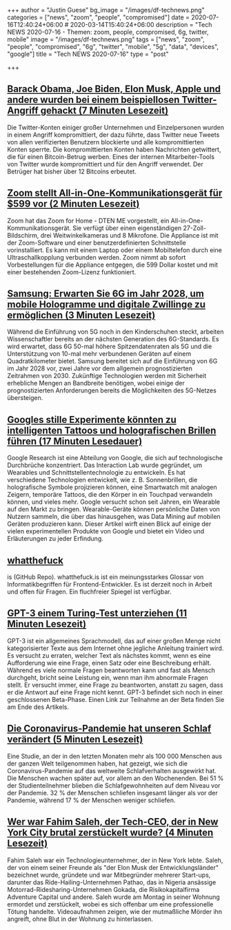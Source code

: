 +++
author = "Justin Guese"
bg_image = "/images/df-technews.png"
categories = ["news", "zoom", "people", "compromised"]
date = 2020-07-16T12:40:24+06:00 # 2020-03-14T15:40:24+06:00
description = "Tech NEWS 2020-07-16 - Themen: zoom, people, compromised, 6g, twitter, mobile"
image = "/images/df-technews.png"
tags = ["news", "zoom", "people", "compromised", "6g", "twitter", "mobile", "5g", "data", "devices", "google"]
title = "Tech NEWS 2020-07-16"
type = "post"

+++

## [Barack Obama, Joe Biden, Elon Musk, Apple und andere wurden bei einem beispiellosen Twitter-Angriff gehackt (7 Minuten Lesezeit)](https://www.theverge.com/2020/7/15/21326200/elon-musk-bill-gates-twitter-hack-bitcoin-scam-compromised/1/01000173571c9c00-2a2d8b65-1f6a-483d-8768-dc2c0ca1aa6c-000000/mjKGA0DY_B79xvvitEHWNe8hu_jMG8ioWfH6stv9ovo=150)

 Die Twitter-Konten einiger großer Unternehmen und Einzelpersonen wurden in einem Angriff kompromittiert, der dazu führte, dass Twitter neue Tweets von allen verifizierten Benutzern blockierte und alle kompromittierten Konten sperrte. Die kompromittierten Konten haben Nachrichten getwittert, die für einen Bitcoin-Betrug werben. Eines der internen Mitarbeiter-Tools von Twitter wurde kompromittiert und für den Angriff verwendet. Der Betrüger hat bisher über 12 Bitcoins erbeutet.

## [Zoom stellt All-in-One-Kommunikationsgerät für $599 vor (2 Minuten Lesezeit)](https://techcrunch.com/2020/07/15/zoom-introduces-all-in-one-home-communications-appliance-for-599//1/01000173571c9c00-2a2d8b65-1f6a-483d-8768-dc2c0ca1aa6c-000000/GgIqcMDck7l8gpPz2HdZi5Uygm43QTJGFFckBmWeQ-U=150)

 Zoom hat das Zoom for Home - DTEN ME vorgestellt, ein All-in-One-Kommunikationsgerät. Sie verfügt über einen eigenständigen 27-Zoll-Bildschirm, drei Weitwinkelkameras und 8 Mikrofone. Die Appliance ist mit der Zoom-Software und einer benutzerdefinierten Schnittstelle vorinstalliert. Es kann mit einem Laptop oder einem Mobiltelefon durch eine Ultraschallkopplung verbunden werden. Zoom nimmt ab sofort Vorbestellungen für die Appliance entgegen, die 599 Dollar kostet und mit einer bestehenden Zoom-Lizenz funktioniert.

## [Samsung: Erwarten Sie 6G im Jahr 2028, um mobile Hologramme und digitale Zwillinge zu ermöglichen (3 Minuten Lesezeit)](https://venturebeat.com/2020/07/14/samsung-expect-6g-in-2028-enabling-mobile-holograms-and-digital-twins//1/01000173571c9c00-2a2d8b65-1f6a-483d-8768-dc2c0ca1aa6c-000000/YPTOEmEyiNbT2AmwuhJyip15uoWPFfBYL8MykgQEzSo=150)

 Während die Einführung von 5G noch in den Kinderschuhen steckt, arbeiten Wissenschaftler bereits an der nächsten Generation des 6G-Standards. Es wird erwartet, dass 6G 50-mal höhere Spitzendatenraten als 5G und die Unterstützung von 10-mal mehr verbundenen Geräten auf einem Quadratkilometer bietet. Samsung bereitet sich auf die Einführung von 6G im Jahr 2028 vor, zwei Jahre vor dem allgemein prognostizierten Zeitrahmen von 2030. Zukünftige Technologien werden mit Sicherheit erhebliche Mengen an Bandbreite benötigen, wobei einige der prognostizierten Anforderungen bereits die Möglichkeiten des 5G-Netzes übersteigen.

## [Googles stille Experimente könnten zu intelligenten Tattoos und holografischen Brillen führen (17 Minuten Lesedauer)](https://www.cnet.com/features/googles-quiet-experiments-may-lead-to-smart-tattoos-holographic-glasses//1/01000173571c9c00-2a2d8b65-1f6a-483d-8768-dc2c0ca1aa6c-000000/l93wmas90lK2OUiiPosmypPzvw52Wr0zthpIrFFpLR8=150)

 Google Research ist eine Abteilung von Google, die sich auf technologische Durchbrüche konzentriert. Das Interaction Lab wurde gegründet, um Wearables und Schnittstellentechnologie zu entwickeln. Es hat verschiedene Technologien entwickelt, wie z. B. Sonnenbrillen, die holografische Symbole projizieren können, eine Smartwatch mit analogen Zeigern, temporäre Tattoos, die den Körper in ein Touchpad verwandeln können, und vieles mehr. Google versucht schon seit Jahren, ein Wearable auf den Markt zu bringen. Wearable-Geräte können persönliche Daten von Nutzern sammeln, die über das hinausgehen, was Data Mining auf mobilen Geräten produzieren kann. Dieser Artikel wirft einen Blick auf einige der vielen experimentellen Produkte von Google und bietet ein Video und Erläuterungen zu jeder Erfindung.

## [whatthefuck](https://github.com/gaearon/whatthefuck.is/1/01000173571c9c00-2a2d8b65-1f6a-483d-8768-dc2c0ca1aa6c-000000/ox1bYBcdU_orVQNgWmUE2tvF5HySD3IVAs2ccmQa7zQ=150)

is (GitHub Repo). whatthefuck.is ist ein meinungsstarkes Glossar von Informatikbegriffen für Frontend-Entwickler. Es ist derzeit noch in Arbeit und offen für Fragen. Ein fluchfreier Spiegel ist verfügbar.

## [GPT-3 einem Turing-Test unterziehen (11 Minuten Lesezeit)](http://lacker.io/ai/2020/07/06/giving-gpt-3-a-turing-test.html/1/01000173571c9c00-2a2d8b65-1f6a-483d-8768-dc2c0ca1aa6c-000000/eE4FrDZMq7MrIKLEnLCd6ylxant6xPQvxSOearBWeOM=150)

 GPT-3 ist ein allgemeines Sprachmodell, das auf einer großen Menge nicht kategorisierter Texte aus dem Internet ohne jegliche Anleitung trainiert wird. Es versucht zu erraten, welcher Text als nächstes kommt, wenn es eine Aufforderung wie eine Frage, einen Satz oder eine Beschreibung erhält. Während es viele normale Fragen beantworten kann und fast als Mensch durchgeht, bricht seine Leistung ein, wenn man ihm abnormale Fragen stellt. Er versucht immer, eine Frage zu beantworten, anstatt zu sagen, dass er die Antwort auf eine Frage nicht kennt. GPT-3 befindet sich noch in einer geschlossenen Beta-Phase. Einen Link zur Teilnahme an der Beta finden Sie am Ende des Artikels.

## [Die Coronavirus-Pandemie hat unseren Schlaf verändert (5 Minuten Lesezeit)](https://jeffhuang.com/covid_sleep//1/01000173571c9c00-2a2d8b65-1f6a-483d-8768-dc2c0ca1aa6c-000000/KRIihgP4KJwdSKlGtTQsyEMMc8f82T5BVlGEHazC0_Y=150)

 Eine Studie, an der in den letzten Monaten mehr als 100 000 Menschen aus der ganzen Welt teilgenommen haben, hat gezeigt, wie sich die Coronavirus-Pandemie auf das weltweite Schlafverhalten ausgewirkt hat. Die Menschen wachen später auf, vor allem an den Wochenenden. Bei 51 % der Studienteilnehmer blieben die Schlafgewohnheiten auf dem Niveau vor der Pandemie. 32 % der Menschen schliefen insgesamt länger als vor der Pandemie, während 17 % der Menschen weniger schliefen.

## [Wer war Fahim Saleh, der Tech-CEO, der in New York City brutal zerstückelt wurde? (4 Minuten Lesezeit)](https://nypost.com/2020/07/15/who-was-fahim-saleh-the-tech-ceo-brutally-dismembered-in-nyc//1/01000173571c9c00-2a2d8b65-1f6a-483d-8768-dc2c0ca1aa6c-000000/JpSzj17OQQMTbiZfBN0Jc1VthNX0wm16TCokIyjOY6o=150)

 Fahim Saleh war ein Technologieunternehmer, der in New York lebte. Saleh, der von einem seiner Freunde als "der Elon Musk der Entwicklungsländer" bezeichnet wurde, gründete und war Mitbegründer mehrerer Start-ups, darunter das Ride-Hailing-Unternehmen Pathao, das in Nigeria ansässige Motorrad-Ridesharing-Unternehmen Gokada, die Risikokapitalfirma Adventure Capital und andere. Saleh wurde am Montag in seiner Wohnung ermordet und zerstückelt, wobei es sich offenbar um eine professionelle Tötung handelte. Videoaufnahmen zeigen, wie der mutmaßliche Mörder ihn angreift, ohne Blut in der Wohnung zu hinterlassen.

